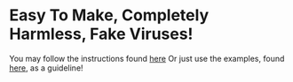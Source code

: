 # Easy To Make, Completely Harmless, Fake Viruses!
You may follow the instructions found [here](/instructions)
Or just use the examples, found [here](/examples), as a guideline!
